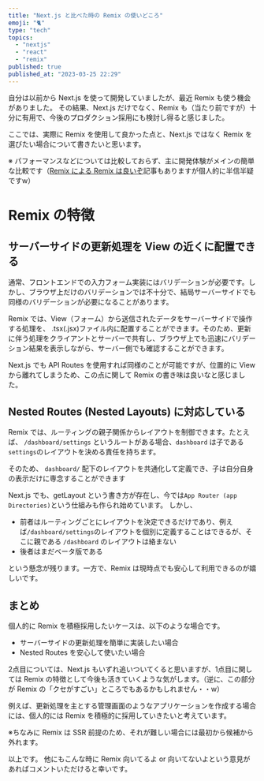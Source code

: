 ```yaml
---
title: "Next.js と比べた時の Remix の使いどころ"
emoji: "🐈"
type: "tech"
topics:
  - "nextjs"
  - "react"
  - "remix"
published: true
published_at: "2023-03-25 22:29"
---
```


自分は以前から Next.js を使って開発していましたが、最近 Remix も使う機会がありました。
その結果、Next.js だけでなく、Remix も（当たり前ですが）十分に有用で、今後のプロダクション採用にも検討し得ると感じました。

ここでは、実際に Remix を使用して良かった点と、Next.js ではなく Remix を選びたい場合について書きたいと思います。

※ パフォーマンスなどについては比較しておらず、主に開発体験がメインの簡単な比較です（[Remix による Remix は良いぞ](https://remix.run/blog/remix-vs-next)記事もありますが個人的に半信半疑ですw）

# Remix の特徴

## サーバーサイドの更新処理を View の近くに配置できる

通常、フロントエンドでの入力フォーム実装にはバリデーションが必要です。しかし、ブラウザ上だけのバリデーションでは不十分で、結局サーバーサイドでも同様のバリデーションが必要になることがあります。

Remix では、View（フォーム）から送信されたデータをサーバーサイドで操作する処理を、 .tsx(.jsx)ファイル内に配置することができます。そのため、更新に伴う処理をクライアントとサーバーで共有し、ブラウザ上でも迅速にバリデーション結果を表示しながら、サーバー側でも確認することができます。

Next.js でも API Routes を使用すれば同様のことが可能ですが、位置的に View から離れてしまうため、この点に関して Remix の書き味は良いなと感じました。

## Nested Routes (Nested Layouts) に対応している

Remix では、ルーティングの親子関係からレイアウトを制御できます。たとえば、 `/dashboard/settings` というルートがある場合、`dashboard` は子である `settings`のレイアウトを決める責任を持ちます。

そのため、 `dashboard/` 配下のレイアウトを共通化して定義でき、子は自分自身の表示だけに専念することができます

Next.js でも、getLayout という書き方が存在し、今では`App Router (app Directories)`という仕組みも作られ始めています。
しかし、

- 前者はルーティングごとにレイアウトを決定できるだけであり、例えば`/dashboard/settings`のレイアウトを個別に定義することはできるが、そこに親である `/dashboard` のレイアウトは絡まない
- 後者はまだベータ版である

という懸念が残ります。一方で、Remix は現時点でも安心して利用できるのが嬉しいです。

## まとめ

個人的に Remix を積極採用したいケースは、以下のような場合です。

- サーバーサイドの更新処理を簡単に実装したい場合
- Nested Routes を安心して使いたい場合

2点目については、Next.js もいずれ追いついてくると思いますが、1点目に関しては Remix の特徴として今後も活きていくような気がします。（逆に、この部分が Remix の「クセがすごい」ところでもあるかもしれません・・w）

例えば、更新処理を主とする管理画面のようなアプリケーションを作成する場合には、個人的には Remix を積極的に採用していきたいと考えています。

※ちなみに Remix は SSR 前提のため、それが難しい場合には最初から候補から外れます。

以上です。
他にもこんな時に Remix 向いてるよ or 向いてないよという意見があればコメントいただけると幸いです。
